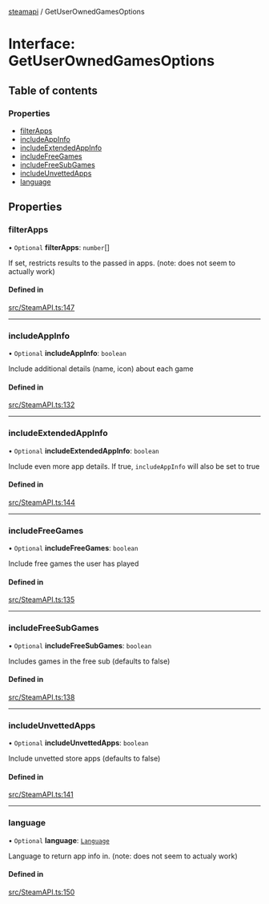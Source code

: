 [steamapi](../README.md) / GetUserOwnedGamesOptions

# Interface: GetUserOwnedGamesOptions

## Table of contents

### Properties

- [filterApps](GetUserOwnedGamesOptions.md#filterapps)
- [includeAppInfo](GetUserOwnedGamesOptions.md#includeappinfo)
- [includeExtendedAppInfo](GetUserOwnedGamesOptions.md#includeextendedappinfo)
- [includeFreeGames](GetUserOwnedGamesOptions.md#includefreegames)
- [includeFreeSubGames](GetUserOwnedGamesOptions.md#includefreesubgames)
- [includeUnvettedApps](GetUserOwnedGamesOptions.md#includeunvettedapps)
- [language](GetUserOwnedGamesOptions.md#language)

## Properties

### filterApps

• `Optional` **filterApps**: `number`[]

If set, restricts results to the passed in apps. (note: does not seem to actually work)

#### Defined in

[src/SteamAPI.ts:147](https://github.com/xDimGG/node-steamapi/blob/b7dfdb7/src/SteamAPI.ts#L147)

___

### includeAppInfo

• `Optional` **includeAppInfo**: `boolean`

Include additional details (name, icon) about each game

#### Defined in

[src/SteamAPI.ts:132](https://github.com/xDimGG/node-steamapi/blob/b7dfdb7/src/SteamAPI.ts#L132)

___

### includeExtendedAppInfo

• `Optional` **includeExtendedAppInfo**: `boolean`

Include even more app details. If true, `includeAppInfo` will also be set to true

#### Defined in

[src/SteamAPI.ts:144](https://github.com/xDimGG/node-steamapi/blob/b7dfdb7/src/SteamAPI.ts#L144)

___

### includeFreeGames

• `Optional` **includeFreeGames**: `boolean`

Include free games the user has played

#### Defined in

[src/SteamAPI.ts:135](https://github.com/xDimGG/node-steamapi/blob/b7dfdb7/src/SteamAPI.ts#L135)

___

### includeFreeSubGames

• `Optional` **includeFreeSubGames**: `boolean`

Includes games in the free sub (defaults to false)

#### Defined in

[src/SteamAPI.ts:138](https://github.com/xDimGG/node-steamapi/blob/b7dfdb7/src/SteamAPI.ts#L138)

___

### includeUnvettedApps

• `Optional` **includeUnvettedApps**: `boolean`

Include unvetted store apps (defaults to false)

#### Defined in

[src/SteamAPI.ts:141](https://github.com/xDimGG/node-steamapi/blob/b7dfdb7/src/SteamAPI.ts#L141)

___

### language

• `Optional` **language**: [`Language`](../README.md#language)

Language to return app info in. (note: does not seem to actualy work)

#### Defined in

[src/SteamAPI.ts:150](https://github.com/xDimGG/node-steamapi/blob/b7dfdb7/src/SteamAPI.ts#L150)
